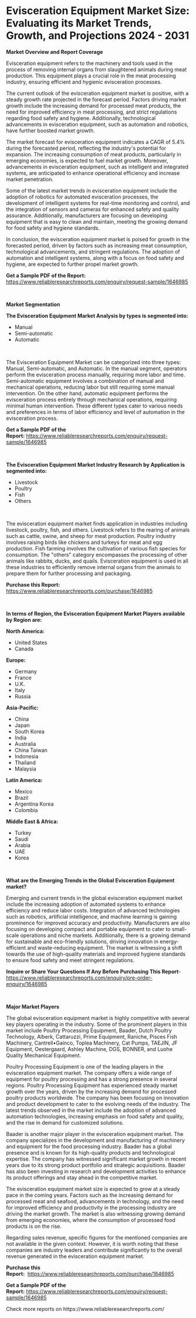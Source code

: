 <p><h1>Evisceration Equipment Market Size: Evaluating its Market Trends, Growth, and Projections 2024 - 2031</h1></p><p><strong>Market Overview and Report Coverage</strong></p>
<p><p>Evisceration equipment refers to the machinery and tools used in the process of removing internal organs from slaughtered animals during meat production. This equipment plays a crucial role in the meat processing industry, ensuring efficient and hygienic evisceration processes.</p><p>The current outlook of the evisceration equipment market is positive, with a steady growth rate projected in the forecast period. Factors driving market growth include the increasing demand for processed meat products, the need for improved efficiency in meat processing, and strict regulations regarding food safety and hygiene. Additionally, technological advancements in evisceration equipment, such as automation and robotics, have further boosted market growth.</p><p>The market forecast for evisceration equipment indicates a CAGR of 5.4% during the forecasted period, reflecting the industry's potential for expansion. The increasing consumption of meat products, particularly in emerging economies, is expected to fuel market growth. Moreover, advancements in evisceration equipment, such as intelligent and integrated systems, are anticipated to enhance operational efficiency and increase market penetration.</p><p>Some of the latest market trends in evisceration equipment include the adoption of robotics for automated evisceration processes, the development of intelligent systems for real-time monitoring and control, and the integration of sensors and cameras for enhanced safety and quality assurance. Additionally, manufacturers are focusing on developing equipment that is easy to clean and maintain, meeting the growing demand for food safety and hygiene standards.</p><p>In conclusion, the evisceration equipment market is poised for growth in the forecasted period, driven by factors such as increasing meat consumption, technological advancements, and stringent regulations. The adoption of automation and intelligent systems, along with a focus on food safety and hygiene, are expected to further propel market growth.</p></p>
<p><strong>Get a Sample PDF of the Report:</strong> <a href="https://www.reliableresearchreports.com/enquiry/request-sample/1646985">https://www.reliableresearchreports.com/enquiry/request-sample/1646985</a></p>
<p>&nbsp;</p>
<p><strong>Market Segmentation</strong></p>
<p><strong>The Evisceration Equipment Market Analysis by types is segmented into:</strong></p>
<p><ul><li>Manual</li><li>Semi-automatic</li><li>Automatic</li></ul></p>
<p>&nbsp;</p>
<p><p>The Evisceration Equipment Market can be categorized into three types: Manual, Semi-automatic, and Automatic. In the manual segment, operators perform the evisceration process manually, requiring more labor and time. Semi-automatic equipment involves a combination of manual and mechanical operations, reducing labor but still requiring some manual intervention. On the other hand, automatic equipment performs the evisceration process entirely through mechanical operations, requiring minimal human intervention. These different types cater to various needs and preferences in terms of labor efficiency and level of automation in the evisceration process.</p></p>
<p><strong>Get a Sample PDF of the Report:</strong>&nbsp;<a href="https://www.reliableresearchreports.com/enquiry/request-sample/1646985">https://www.reliableresearchreports.com/enquiry/request-sample/1646985</a></p>
<p>&nbsp;</p>
<p><strong>The Evisceration Equipment Market Industry Research by Application is segmented into:</strong></p>
<p><ul><li>Livestock</li><li>Poultry</li><li>Fish</li><li>Others</li></ul></p>
<p>&nbsp;</p>
<p><p>The evisceration equipment market finds application in industries including livestock, poultry, fish, and others. Livestock refers to the rearing of animals such as cattle, swine, and sheep for meat production. Poultry industry involves raising birds like chickens and turkeys for meat and egg production. Fish farming involves the cultivation of various fish species for consumption. The "others" category encompasses the processing of other animals like rabbits, ducks, and quails. Evisceration equipment is used in all these industries to efficiently remove internal organs from the animals to prepare them for further processing and packaging.</p></p>
<p><strong>Purchase this Report:</strong>&nbsp; <a href="https://www.reliableresearchreports.com/purchase/1646985">https://www.reliableresearchreports.com/purchase/1646985</a></p>
<p>&nbsp;</p>
<p><strong>In terms of Region, the Evisceration Equipment Market Players available by Region are:</strong></p>
<p>
    <p> <strong> North America: </strong>
        <ul>
            <li>United States</li>
            <li>Canada</li>
        </ul>
        </p> 
    <p> <strong> Europe: </strong>
        <ul>
            <li>Germany</li>
            <li>France</li>
            <li>U.K.</li>
            <li>Italy</li>
            <li>Russia</li>
        </ul>
        </p> 
    <p> <strong> Asia-Pacific: </strong>
        <ul>
            <li>China</li>
            <li>Japan</li>
            <li>South Korea</li>
            <li>India</li>
            <li>Australia</li>
            <li>China Taiwan</li>
            <li>Indonesia</li>
            <li>Thailand</li>
            <li>Malaysia</li>
        </ul>
        </p> 
    <p> <strong> Latin America: </strong>
        <ul>
            <li>Mexico</li>
            <li>Brazil</li>
            <li>Argentina Korea</li>
            <li>Colombia</li>
        </ul>
        </p> 
    <p> <strong> Middle East & Africa: </strong>
        <ul>
            <li>Turkey</li>
            <li>Saudi</li>
            <li>Arabia</li>
            <li>UAE</li>
            <li>Korea</li>
        </ul>
    </p>
    </p>
<p>&nbsp;</p>
<p><strong>What are the Emerging Trends in the Global Evisceration Equipment market?</strong></p>
<p><p>Emerging and current trends in the global evisceration equipment market include the increasing adoption of automated systems to enhance efficiency and reduce labor costs. Integration of advanced technologies such as robotics, artificial intelligence, and machine learning is gaining prominence for improved accuracy and productivity. Manufacturers are also focusing on developing compact and portable equipment to cater to small-scale operations and niche markets. Additionally, there is a growing demand for sustainable and eco-friendly solutions, driving innovation in energy-efficient and waste-reducing equipment. The market is witnessing a shift towards the use of high-quality materials and improved hygiene standards to ensure food safety and meet stringent regulations.</p></p>
<p><strong>Inquire or Share Your Questions If Any Before Purchasing This Report</strong>- <a href="https://www.reliableresearchreports.com/enquiry/pre-order-enquiry/1646985">https://www.reliableresearchreports.com/enquiry/pre-order-enquiry/1646985</a></p>
<p>&nbsp;</p>
<p><strong>Major Market Players</strong></p>
<p><p>The global evisceration equipment market is highly competitive with several key players operating in the industry. Some of the prominent players in this market include Poultry Processing Equipment, Baader, Dutch Poultry Technology, Alberk, Cattaruzzi, Prime Equipment, Raniche, Pisces Fish Machinery, Cantrell•Gainco, Toplea Machinery, Cat Pumps, TAEJIN, JF Equipment, Oestergaard, Ashley Machine, DGS, BONNER, and Luohe Quality Mechanical Equipment.</p><p>Poultry Processing Equipment is one of the leading players in the evisceration equipment market. The company offers a wide range of equipment for poultry processing and has a strong presence in several regions. Poultry Processing Equipment has experienced steady market growth over the years, driven by the increasing demand for processed poultry products worldwide. The company has been focusing on innovation and product development to cater to the evolving needs of the industry. The latest trends observed in the market include the adoption of advanced automation technologies, increasing emphasis on food safety and quality, and the rise in demand for customized solutions.</p><p>Baader is another major player in the evisceration equipment market. The company specializes in the development and manufacturing of machinery and equipment for the food processing industry. Baader has a global presence and is known for its high-quality products and technological expertise. The company has witnessed significant market growth in recent years due to its strong product portfolio and strategic acquisitions. Baader has also been investing in research and development activities to enhance its product offerings and stay ahead in the competitive market.</p><p>The evisceration equipment market size is expected to grow at a steady pace in the coming years. Factors such as the increasing demand for processed meat and seafood, advancements in technology, and the need for improved efficiency and productivity in the processing industry are driving the market growth. The market is also witnessing growing demand from emerging economies, where the consumption of processed food products is on the rise.</p><p>Regarding sales revenue, specific figures for the mentioned companies are not available in the given context. However, it is worth noting that these companies are industry leaders and contribute significantly to the overall revenue generated in the evisceration equipment market.</p></p>
<p><strong>Purchase this Report:</strong>&nbsp;&nbsp;<a href="https://www.reliableresearchreports.com/purchase/1646985">https://www.reliableresearchreports.com/purchase/1646985</a></p>
<p></p>
<p><strong>Get a Sample PDF of the Report:</strong>&nbsp;<a href="https://www.reliableresearchreports.com/enquiry/request-sample/1646985">https://www.reliableresearchreports.com/enquiry/request-sample/1646985</a></p>
<p>Check more reports on https://www.reliableresearchreports.com/</p>